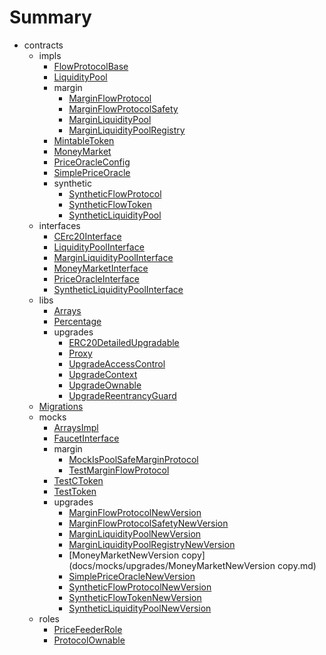 # Summary
* contracts
  * impls
    * [FlowProtocolBase](docs/impls/FlowProtocolBase.md)
    * [LiquidityPool](docs/impls/LiquidityPool.md)
    * margin
      * [MarginFlowProtocol](docs/impls/margin/MarginFlowProtocol.md)
      * [MarginFlowProtocolSafety](docs/impls/margin/MarginFlowProtocolSafety.md)
      * [MarginLiquidityPool](docs/impls/margin/MarginLiquidityPool.md)
      * [MarginLiquidityPoolRegistry](docs/impls/margin/MarginLiquidityPoolRegistry.md)
    * [MintableToken](docs/impls/MintableToken.md)
    * [MoneyMarket](docs/impls/MoneyMarket.md)
    * [PriceOracleConfig](docs/impls/PriceOracleConfig.md)
    * [SimplePriceOracle](docs/impls/SimplePriceOracle.md)
    * synthetic
      * [SyntheticFlowProtocol](docs/impls/synthetic/SyntheticFlowProtocol.md)
      * [SyntheticFlowToken](docs/impls/synthetic/SyntheticFlowToken.md)
      * [SyntheticLiquidityPool](docs/impls/synthetic/SyntheticLiquidityPool.md)
  * interfaces
    * [CErc20Interface](docs/interfaces/CErc20Interface.md)
    * [LiquidityPoolInterface](docs/interfaces/LiquidityPoolInterface.md)
    * [MarginLiquidityPoolInterface](docs/interfaces/MarginLiquidityPoolInterface.md)
    * [MoneyMarketInterface](docs/interfaces/MoneyMarketInterface.md)
    * [PriceOracleInterface](docs/interfaces/PriceOracleInterface.md)
    * [SyntheticLiquidityPoolInterface](docs/interfaces/SyntheticLiquidityPoolInterface.md)
  * libs
    * [Arrays](docs/libs/Arrays.md)
    * [Percentage](docs/libs/Percentage.md)
    * upgrades
      * [ERC20DetailedUpgradable](docs/libs/upgrades/ERC20DetailedUpgradable.md)
      * [Proxy](docs/libs/upgrades/Proxy.md)
      * [UpgradeAccessControl](docs/libs/upgrades/UpgradeAccessControl.md)
      * [UpgradeContext](docs/libs/upgrades/UpgradeContext.md)
      * [UpgradeOwnable](docs/libs/upgrades/UpgradeOwnable.md)
      * [UpgradeReentrancyGuard](docs/libs/upgrades/UpgradeReentrancyGuard.md)
  * [Migrations](docs/Migrations.md)
  * mocks
    * [ArraysImpl](docs/mocks/ArraysImpl.md)
    * [FaucetInterface](docs/mocks/FaucetInterface.md)
    * margin
      * [MockIsPoolSafeMarginProtocol](docs/mocks/margin/MockIsPoolSafeMarginProtocol.md)
      * [TestMarginFlowProtocol](docs/mocks/margin/TestMarginFlowProtocol.md)
    * [TestCToken](docs/mocks/TestCToken.md)
    * [TestToken](docs/mocks/TestToken.md)
    * upgrades
      * [MarginFlowProtocolNewVersion](docs/mocks/upgrades/MarginFlowProtocolNewVersion.md)
      * [MarginFlowProtocolSafetyNewVersion](docs/mocks/upgrades/MarginFlowProtocolSafetyNewVersion.md)
      * [MarginLiquidityPoolNewVersion](docs/mocks/upgrades/MarginLiquidityPoolNewVersion.md)
      * [MarginLiquidityPoolRegistryNewVersion](docs/mocks/upgrades/MarginLiquidityPoolRegistryNewVersion.md)
      * [MoneyMarketNewVersion copy](docs/mocks/upgrades/MoneyMarketNewVersion copy.md)
      * [SimplePriceOracleNewVersion](docs/mocks/upgrades/SimplePriceOracleNewVersion.md)
      * [SyntheticFlowProtocolNewVersion](docs/mocks/upgrades/SyntheticFlowProtocolNewVersion.md)
      * [SyntheticFlowTokenNewVersion](docs/mocks/upgrades/SyntheticFlowTokenNewVersion.md)
      * [SyntheticLiquidityPoolNewVersion](docs/mocks/upgrades/SyntheticLiquidityPoolNewVersion.md)
  * roles
    * [PriceFeederRole](docs/roles/PriceFeederRole.md)
    * [ProtocolOwnable](docs/roles/ProtocolOwnable.md)
